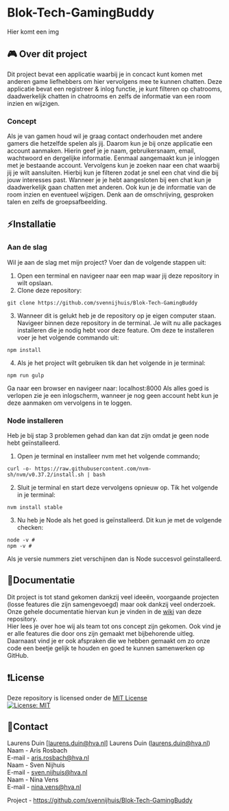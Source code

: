 # Blok-Tech-GamingBuddy
Hier komt een img

## 🎮 Over dit project
Dit project bevat een applicatie waarbij je in concact kunt komen met anderen game liefhebbers om hier vervolgens
mee te kunnen chatten. 
Deze applicatie bevat een registreer & inlog functie, je kunt filteren op chatrooms, daadwerkelijk chatten in chatrooms en
zelfs de informatie van een room inzien en wijzigen.

### Concept
Als je van gamen houd wil je graag contact onderhouden met andere gamers die hetzelfde spelen als jij. Daarom kun je bij onze applicatie een account aanmaken. Hierin geef je je naam, gebruikersnaam, email, wachtwoord en dergelijke informatie.
Eenmaal aangemaakt kun je inloggen met je bestaande account. Vervolgens kun je zoeken naar een chat waarbij jij je wilt aansluiten. Hierbij kun je filteren zodat je snel een chat vind die bij jouw interesses past. 
Wanneer je je hebt aangesloten bij een chat kun je daadwerkelijk gaan chatten met anderen. Ook kun je de informatie van de room inzien en eventueel wijzigen. Denk aan de omschrijving, gesproken talen en zelfs de groepsafbeelding.


## :zap:Installatie 
### Aan de slag
Wil je aan de slag met mijn project? Voer dan de volgende stappen uit: 
1.	Open een terminal en navigeer naar een map waar jij deze repository in wilt opslaan.
2.	Clone deze repository:
```
git clone https://github.com/svennijhuis/Blok-Tech-GamingBuddy
```
3.  Wanneer dit is gelukt heb je de repository op je eigen computer staan. Navigeer binnen deze repository in de terminal. Je wilt nu alle packages installeren die je nodig hebt voor deze feature. Om deze te installeren voer je het volgende commando uit: 
```
npm install
```
4.	Als je het project wilt gebruiken tik dan het volgende in je terminal:
```
npm run gulp
```
Ga naar een browser en navigeer naar: localhost:8000 
Als alles goed is verlopen zie je een inlogscherm, wanneer je nog geen account hebt kun je deze aanmaken om vervolgens in te loggen. 

### Node installeren
Heb je bij stap 3 problemen gehad dan kan dat zijn omdat je geen node hebt geïnstalleerd. 
1.  Open je terminal en installeer nvm met het volgende commando;
```
curl -o- https://raw.githubusercontent.com/nvm-sh/nvm/v0.37.2/install.sh | bash
```
2.  Sluit je terminal en start deze vervolgens opnieuw op. Tik het volgende in je terminal:
```
nvm install stable
```
3.  Nu heb je Node als het goed is geïnstalleerd. Dit kun je met de volgende checken:
```
node -v # 
npm -v # 
```
Als je versie nummers ziet verschijnen dan is Node succesvol geïnstalleerd.

## :memo:Documentatie
Dit project is tot stand gekomen dankzij veel ideeën, voorgaande projecten (losse features die zijn samengevoegd) maar ook dankzij veel onderzoek. <br>
Onze gehele documentatie hiervan kun je vinden in de [wiki](https://github.com/svennijhuis/Blok-Tech-GamingBuddy/wiki) van deze repository. <br>
Hier lees je over hoe wij als team tot ons concept zijn gekomen. Ook vind je er alle features die door ons zijn gemaakt met bijbehorende uitleg. Daarnaast vind je er ook afspraken die we hebben gemaakt om zo onze code een beetje gelijk te houden en goed te kunnen samenwerken op GitHub.


## :heavy_exclamation_mark:License
Deze repository is licensed onder de [MIT License](https://github.com/svennijhuis/Blok-Tech-GamingBuddy/blob/main/LICENSE)<br>
[![License: MIT](https://img.shields.io/badge/License-MIT-yellow.svg)](https://opensource.org/licenses/MIT)


## :email:Contact
Laurens Duin [laurens.duin@hva.nl]
Laurens Duin (laurens.duin@hva.nl)
Naam -  Aris Rosbach <br>
E-mail - aris.rosbach@hva.nl <br>
Naam -  Sven Nijhuis <br>
E-mail - sven.nijhuis@hva.nl <br>
Naam -  Nina Vens <br>
E-mail - nina.vens@hva.nl <br>

Project - https://github.com/svennijhuis/Blok-Tech-GamingBuddy

